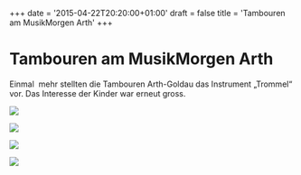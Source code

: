 +++
date = '2015-04-22T20:20:00+01:00'
draft = false
title = 'Tambouren am MusikMorgen Arth'
+++

# Tambouren am MusikMorgen Arth

Einmal  mehr stellten die Tambouren Arth-Goldau das Instrument „Trommel“ vor. Das Interesse der Kinder war erneut gross.

![](http://tambourenarthgoldau.ch/wp-content/uploads/2015/04/IMG_1335.jpg)

![](http://tambourenarthgoldau.ch/wp-content/uploads/2015/04/IMG_1336.jpg)

![](http://tambourenarthgoldau.ch/wp-content/uploads/2015/04/IMG_1337.jpg)

![](http://tambourenarthgoldau.ch/wp-content/uploads/2015/04/IMG_1338.jpg)
